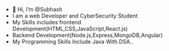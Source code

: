 - 👋 Hi, I’m @Subhash
- I am a web Developer and CyberSecurity Student
- My Skills includes frontend Development(HTML,CSS,JavaScript,React.js)
- Backend Development(Node.js,Express,MongoDB,Angular)
- My Programming Skills Include Java With DSA..
<!---
Subhash0604/Subhash0604 is a ✨ special ✨ repository because its `README.md` (this file) appears on your GitHub profile.
You can click the Preview link to take a look at your changes.
--->
